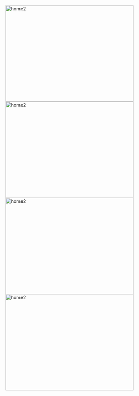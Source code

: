 <img src="https://github.com/user-attachments/assets/0dd46970-18dd-451d-b9a1-07c1e20d89d6/home2" alt="home2" width="400" height="300" />

<img src="https://github.com/user-attachments/assets/9099b8f4-2f6a-458f-855a-271207a2a02a" alt="home2" width="400" height="300" />
<img src="https://github.com/user-attachments/assets/8bb77b83-ec67-48ed-8e56-e63915323204" alt="home2" width="400" height="300" />
<img src="https://github.com/user-attachments/assets/2de05e82-5aa0-4d32-b30e-4da0d9837bf3" alt="home2" width="400" height="300" />
